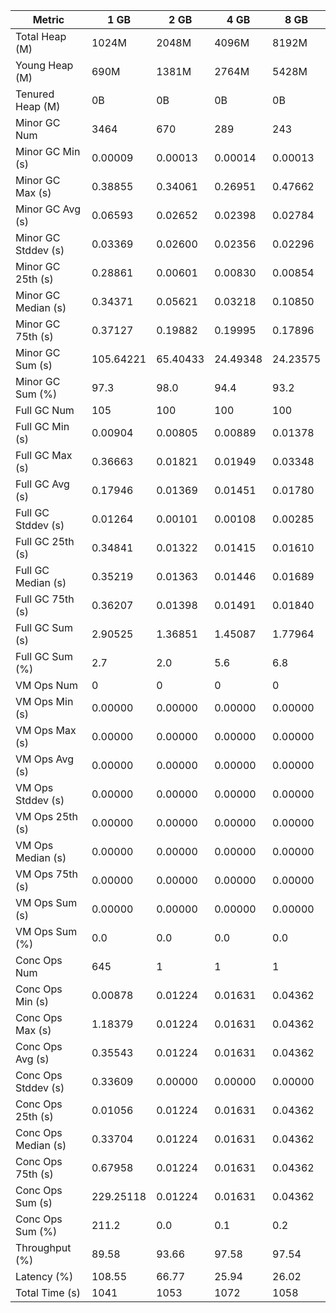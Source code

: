 | Metric | 1 GB | 2 GB | 4 GB | 8 GB |
|------|----|----|----|----|
| Total Heap (M) | 1024M | 2048M | 4096M | 8192M |
| Young Heap (M) | 690M | 1381M | 2764M | 5428M |
| Tenured Heap (M) | 0B | 0B | 0B | 0B |
| Minor GC Num | 3464 | 670 | 289 | 243 |
| Minor GC Min (s) | 0.00009 | 0.00013 | 0.00014 | 0.00013 |
| Minor GC Max (s) | 0.38855 | 0.34061 | 0.26951 | 0.47662 |
| Minor GC Avg (s) | 0.06593 | 0.02652 | 0.02398 | 0.02784 |
| Minor GC Stddev (s) | 0.03369 | 0.02600 | 0.02356 | 0.02296 |
| Minor GC 25th (s) | 0.28861 | 0.00601 | 0.00830 | 0.00854 |
| Minor GC Median (s) | 0.34371 | 0.05621 | 0.03218 | 0.10850 |
| Minor GC 75th (s) | 0.37127 | 0.19882 | 0.19995 | 0.17896 |
| Minor GC Sum (s) | 105.64221 | 65.40433 | 24.49348 | 24.23575 |
| Minor GC Sum (%) | 97.3 | 98.0 | 94.4 | 93.2 |
| Full GC Num | 105 | 100 | 100 | 100 |
| Full GC Min (s) | 0.00904 | 0.00805 | 0.00889 | 0.01378 |
| Full GC Max (s) | 0.36663 | 0.01821 | 0.01949 | 0.03348 |
| Full GC Avg (s) | 0.17946 | 0.01369 | 0.01451 | 0.01780 |
| Full GC Stddev (s) | 0.01264 | 0.00101 | 0.00108 | 0.00285 |
| Full GC 25th (s) | 0.34841 | 0.01322 | 0.01415 | 0.01610 |
| Full GC Median (s) | 0.35219 | 0.01363 | 0.01446 | 0.01689 |
| Full GC 75th (s) | 0.36207 | 0.01398 | 0.01491 | 0.01840 |
| Full GC Sum (s) | 2.90525 | 1.36851 | 1.45087 | 1.77964 |
| Full GC Sum (%) | 2.7 | 2.0 | 5.6 | 6.8 |
| VM Ops Num | 0 | 0 | 0 | 0 |
| VM Ops Min (s) | 0.00000 | 0.00000 | 0.00000 | 0.00000 |
| VM Ops Max (s) | 0.00000 | 0.00000 | 0.00000 | 0.00000 |
| VM Ops Avg (s) | 0.00000 | 0.00000 | 0.00000 | 0.00000 |
| VM Ops Stddev (s) | 0.00000 | 0.00000 | 0.00000 | 0.00000 |
| VM Ops 25th (s) | 0.00000 | 0.00000 | 0.00000 | 0.00000 |
| VM Ops Median (s) | 0.00000 | 0.00000 | 0.00000 | 0.00000 |
| VM Ops 75th (s) | 0.00000 | 0.00000 | 0.00000 | 0.00000 |
| VM Ops Sum (s) | 0.00000 | 0.00000 | 0.00000 | 0.00000 |
| VM Ops Sum (%) | 0.0 | 0.0 | 0.0 | 0.0 |
| Conc Ops Num | 645 | 1 | 1 | 1 |
| Conc Ops Min (s) | 0.00878 | 0.01224 | 0.01631 | 0.04362 |
| Conc Ops Max (s) | 1.18379 | 0.01224 | 0.01631 | 0.04362 |
| Conc Ops Avg (s) | 0.35543 | 0.01224 | 0.01631 | 0.04362 |
| Conc Ops Stddev (s) | 0.33609 | 0.00000 | 0.00000 | 0.00000 |
| Conc Ops 25th (s) | 0.01056 | 0.01224 | 0.01631 | 0.04362 |
| Conc Ops Median (s) | 0.33704 | 0.01224 | 0.01631 | 0.04362 |
| Conc Ops 75th (s) | 0.67958 | 0.01224 | 0.01631 | 0.04362 |
| Conc Ops Sum (s) | 229.25118 | 0.01224 | 0.01631 | 0.04362 |
| Conc Ops Sum (%) | 211.2 | 0.0 | 0.1 | 0.2 |
| Throughput (%) | 89.58 | 93.66 | 97.58 | 97.54 |
| Latency (%) | 108.55 | 66.77 | 25.94 | 26.02 |
| Total Time (s) | 1041 | 1053 | 1072 | 1058 |
